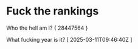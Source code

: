 # Fuck the rankings

Who the hell am I?
{ 28447564 }

What fucking year is it?
[ 2025-03-11T09:46:40Z ]
